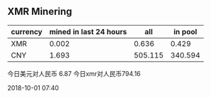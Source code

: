 ## XMR Minering

|currency|mined in last 24 hours|all|in pool|
|---|---|---|---|
|XMR|0.002|0.636|0.429|
|CNY|1.693|505.115|340.594|

今日美元对人民币 6.87	今日xmr对人民币794.16


2018-10-01 07:40